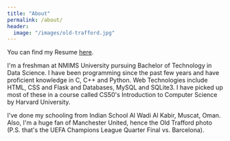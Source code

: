 ```yaml
---
title: "About"
permalink: /about/
header:
  image: "/images/old-trafford.jpg"
---
```


You can find my Resume [here](https://drive.google.com/file/d/1DS5kZvYx1y1DX05KakxDO_KayGes0vPd/view?usp=sharing).

I'm a freshman at NMIMS University pursuing Bachelor of Technology in Data Science.
I have been programming since the past few years and have proficient knowledge in
C, C++ and Python. Web Technologies include HTML, CSS and Flask and Databases, MySQL
and SQLite3. I have picked up most of these in a course called CS50's Introduction
to Computer Science by Harvard University.

I've done my schooling from Indian School Al Wadi Al Kabir, Muscat, Oman. Also,
I'm a huge fan of Manchester United, hence the Old Trafford photo (P.S. that's
the UEFA Champions League Quarter Final vs. Barcelona).
